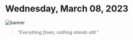# Wednesday, March 08, 2023
![banner](https://picsum.photos/seed/2023-March-08--/500/200)
> _"Everything flows, nothing stands still."_
<!-- START doctoc generated TOC please keep comment here to allow auto update -->
<!-- DON'T EDIT THIS SECTION, INSTEAD RE-RUN doctoc TO UPDATE -->



<!-- END doctoc generated TOC please keep comment here to allow auto update -->

<!--- TODO: fill me out, if you have time today (above this line)--->
